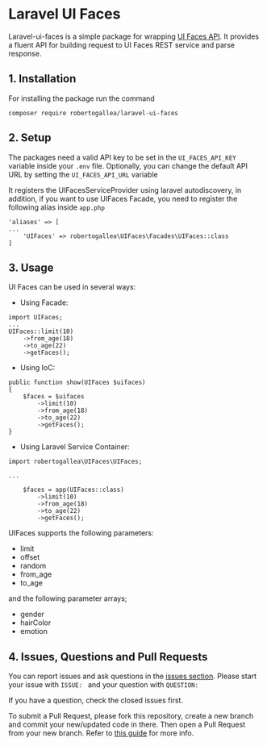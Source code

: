 # Laravel UI Faces

Laravel-ui-faces is a simple package for wrapping [UI Faces API](https://uifaces.co/). 
It provides a fluent API for building request to UI Faces REST service and parse response.

## 1. Installation
For installing the package run the command

`composer require robertogallea/laravel-ui-faces`

## 2. Setup

The packages need a valid API key to be set in the `UI_FACES_API_KEY` variable inside your `.env` file.
Optionally, you can change the default API URL by setting the `UI_FACES_API_URL` variable

It registers the UIFacesServiceProvider using laravel autodiscovery, in addition, if you want to use UIFaces Facade, 
you need to register the following alias inside `app.php`

```
'aliases' => [
...
    'UIFaces' => robertogallea\UIFaces\Facades\UIFaces::class
]
```

## 3. Usage

UI Faces can be used in several ways:

- Using Facade:
```
import UIFaces;
...
UIFaces::limit(10)
    ->from_age(18)
    ->to_age(22)
    ->getFaces();
```

- Using IoC:
```
public function show(UIFaces $uifaces)
{
    $faces = $uifaces
        ->limit(10)
        ->from_age(18)
        ->to_age(22)
        ->getFaces();    
}
```

- Using Laravel Service Container:
```
import robertogallea\UIFaces\UIFaces;

...

    $faces = app(UIFaces::class)
        ->limit(10)
        ->from_age(18)
        ->to_age(22)
        ->getFaces();
```

UIFaces supports the following parameters:
- limit
- offset
- random
- from_age
- to_age

and the following parameter arrays;

- gender
- hairColor
- emotion

## 4. Issues, Questions and Pull Requests

You can report issues and ask questions in the [issues section](https://github.com/robertogallea/laravel-ui-faces/issues). Please start your issue with `ISSUE: ` and your question with `QUESTION: `

If you have a question, check the closed issues first.

To submit a Pull Request, please fork this repository, create a new branch and commit your new/updated code in there. Then open a Pull Request from your new branch. Refer to [this guide](https://help.github.com/articles/about-pull-requests/) for more info.
